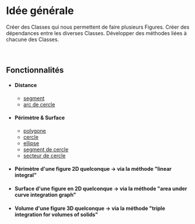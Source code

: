 # Idée générale
Créer des Classes qui nous permettent de faire plusieurs Figures.
Créer des dépendances entre les diverses Classes.
Développer des méthodes liées à chacune des Classes.
<br> <br> <br>

## Fonctionnalités
  - #### Distance
    - [segment](../img/segment.png)
    - [arc de cercle](../img/arc_de_cercle.png) <br>
   
  - #### Périmètre & Surface
    - [polygone](../img/polygone.jpg)
    - [cercle](../img/cercle.png)
    - [ellipse](../img/ellipse.png)
    - [segment de cercle](../img/segment_circulaire.png)
    - [secteur de cercle](../img/secteur_de_cercle.png)

  - #### Périmètre d'une figure 2D quelconque -> via la méthode "linear integral"
    
  - #### Surface d'une figure en 2D quelconque -> via la méthode "area under curve integration graph"
    
  - #### Volume d'une figure 3D quelconque -> via la méthode "triple integration for volumes of solids"
